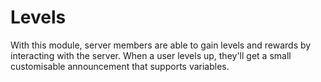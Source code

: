 # Levels

With this module, server members are able to gain levels and rewards by interacting with the server. When a user levels up, they'll get a small customisable announcement that supports variables.
